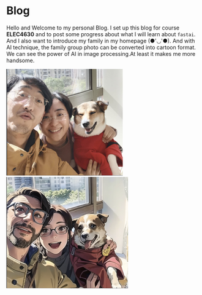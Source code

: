# Blog

Hello and Welcome to my personal Blog.
I set up this blog for course **ELEC4630** and to post some progress about what I will learn about `fastai`.
And I also want to introduce my family in my homepage (●'◡'●). And with AI technique, the family group photo can be converted into cartoon format. We can see the power of AI in image processing.At least it makes me more handsome.

![Image of fast.ai logo](images/my.png)
![Image of fast.ai logo](images/2d.png)

 
